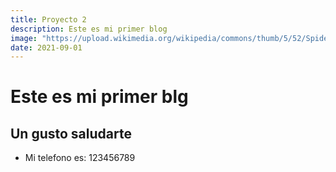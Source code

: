 ```yaml
---
title: Proyecto 2
description: Este es mi primer blog
image: "https://upload.wikimedia.org/wikipedia/commons/thumb/5/52/Spider-Man.jpg/1200px-Spider-Man.jpg"
date: 2021-09-01
---
```


# Este es mi primer blg

## Un gusto saludarte  

* Mi telefono es: 123456789
